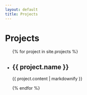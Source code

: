 ```yaml
---
layout: default
title: Projects
---
```

<h1>Projects</h1>

<ul>
  {% for project in site.projects %}
    <li>
      <h2>{{ project.name }}</h2>
      <p>{{ project.content | markdownify }}</p>
    </li>
  {% endfor %}
</ul>
